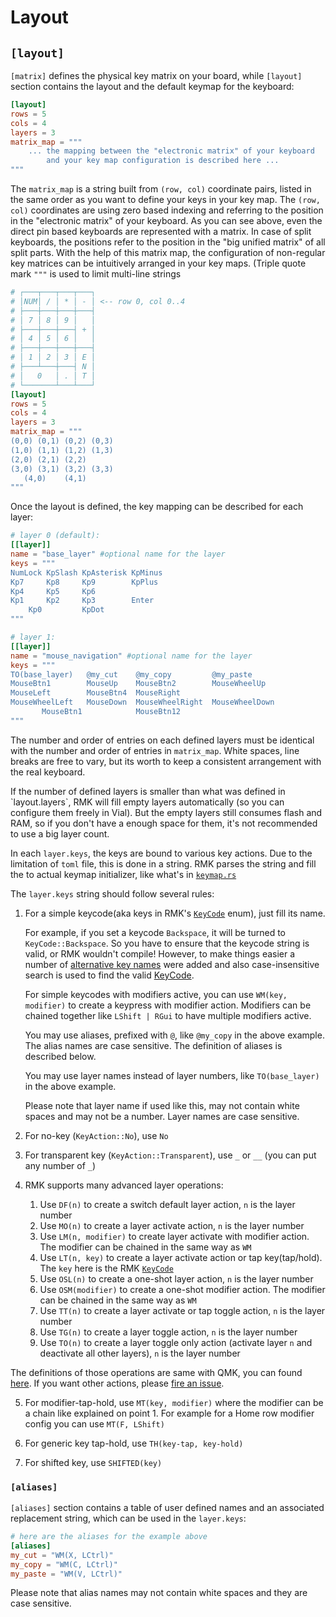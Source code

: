 # Layout


## `[layout]`

`[matrix]` defines the physical key matrix on your board, while `[layout]` section contains the layout and the default keymap for the keyboard:

```toml
[layout]
rows = 5
cols = 4
layers = 3
matrix_map = """
    ... the mapping between the "electronic matrix" of your keyboard 
        and your key map configuration is described here ...
"""
```

The `matrix_map` is a string built from `(row, col)` coordinate pairs, listed in the same order as you want to define your keys in your key map. The `(row, col)` coordinates are using zero based indexing and referring to the position in the "electronic matrix" of your keyboard. As you can see above, even the direct pin based keyboards are represented with a matrix. In case of split keyboards, the positions refer to the position in the "big unified matrix" of all split parts.
With the help of this matrix map, the configuration of non-regular key matrices can be intuitively arranged in your key maps. 
(Triple quote mark `"""` is used to limit multi-line strings 

```toml
# ┌───┬───┬───┬───┐
# │NUM│ / │ * │ - │ <-- row 0, col 0..4
# ├───┼───┼───┼───┤
# │ 7 │ 8 │ 9 │   │
# ├───┼───┼───┤ + │
# │ 4 │ 5 │ 6 │   │
# ├───┼───┼───┼───┤
# │ 1 │ 2 │ 3 │ E │
# ├───┴───┼───┤ N │
# │   0   │ . │ T │
# └───────┴───┴───┘
[layout]
rows = 5
cols = 4
layers = 3
matrix_map = """
(0,0) (0,1) (0,2) (0,3)
(1,0) (1,1) (1,2) (1,3)
(2,0) (2,1) (2,2)
(3,0) (3,1) (3,2) (3,3)
   (4,0)    (4,1) 
"""
```

Once the layout is defined, the key mapping can be described for each layer:

```toml
# layer 0 (default):
[[layer]]
name = "base_layer" #optional name for the layer
keys = """
NumLock KpSlash KpAsterisk KpMinus
Kp7     Kp8     Kp9        KpPlus
Kp4     Kp5     Kp6
Kp1     Kp2     Kp3        Enter
    Kp0         KpDot
"""

# layer 1:
[[layer]]
name = "mouse_navigation" #optional name for the layer
keys = """
TO(base_layer)   @my_cut    @my_copy         @my_paste
MouseBtn1        MouseUp    MouseBtn2        MouseWheelUp
MouseLeft        MouseBtn4  MouseRight
MouseWheelLeft   MouseDown  MouseWheelRight  MouseWheelDown
       MouseBtn1            MouseBtn12
"""
```

The number and order of entries on each defined layers must be identical with the number and order of entries in `matrix_map`. 
White spaces, line breaks are free to vary, but its worth to keep a consistent arrangement with the real keyboard.


<div class="warning">
If the number of defined layers is smaller than what was defined in `layout.layers`, RMK will fill empty layers automatically (so you can configure them freely in Vial). But the empty layers still consumes flash and RAM, so if you don't have a enough space for them, it's not recommended to use a big layer count.
</div>

In each `layer.keys`, the keys are bound to various key actions. Due to the limitation of `toml` file, this is done in a string. 
RMK parses the string and fill the to actual keymap initializer, like what's in [`keymap.rs`](https://github.com/HaoboGu/rmk/tree/main/examples/use_rust/rp2040/src/keymap.rs)

The `layer.keys` string should follow several rules:

1. For a simple keycode(aka keys in RMK's [`KeyCode`](https://docs.rs/rmk/latest/rmk/keycode/enum.KeyCode.html) enum), just fill its name.

    For example, if you set a keycode `Backspace`, it will be turned to `KeyCode::Backspace`. So you have to ensure that the keycode string is valid, or RMK wouldn't compile!
    However, to make things easier a number of [alternative key names](https://github.com/HaoboGu/rmk/blob/main/rmk-macro/src/keycode_alias.rs) were added and also case-insensitive search is used to find the valid [KeyCode](https://docs.rs/rmk/latest/rmk/keycode/enum.KeyCode.html).

    For simple keycodes with modifiers active, you can use `WM(key, modifier)` to create a keypress with modifier action. Modifiers can be chained together like `LShift | RGui` to have multiple modifiers active.

    You may use aliases, prefixed with `@`, like `@my_copy` in the above example. The alias names are case sensitive. The definition of aliases is described below.

    You may use layer names instead of layer numbers, like `TO(base_layer)` in the above example.
    <div class="warning"> 
    Please note that layer name if used like this, may not contain white spaces and may not be a number. Layer names are case sensitive.
    </div>

2. For no-key (`KeyAction::No`), use `No`

3. For transparent key (`KeyAction::Transparent`), use `_` or `__` (you can put any number of `_`)

4. RMK supports many advanced layer operations:
    1. Use `DF(n)` to create a switch default layer action, `n` is the layer number
    2. Use `MO(n)` to create a layer activate action, `n` is the layer number
    3. Use `LM(n, modifier)` to create layer activate with modifier action. The modifier can be chained in the same way as `WM`
    4. Use `LT(n, key)` to create a layer activate action or tap key(tap/hold). The `key` here is the RMK [`KeyCode`](https://docs.rs/rmk/latest/rmk/keycode/enum.KeyCode.html)
    5. Use `OSL(n)` to create a one-shot layer action, `n` is the layer number
    6. Use `OSM(modifier)` to create a one-shot modifier action. The modifier can be chained in the same way as `WM`
    7. Use `TT(n)` to create a layer activate or tap toggle action, `n` is the layer number
    8. Use `TG(n)` to create a layer toggle action, `n` is the layer number
    9. Use `TO(n)` to create a layer toggle only action (activate layer `n` and deactivate all other layers), `n` is the layer number

  The definitions of those operations are same with QMK, you can found [here](https://docs.qmk.fm/#/feature_layers). If you want other actions, please [fire an issue](https://github.com/HaoboGu/rmk/issues/new).

5. For modifier-tap-hold, use `MT(key, modifier)` where the modifier can be a chain like explained on point 1. For example for a Home row modifier config you can use `MT(F, LShift)`

6. For generic key tap-hold, use `TH(key-tap, key-hold)`

7. For shifted key, use `SHIFTED(key)`

### `[aliases]`

`[aliases]` section contains a table of user defined names and an associated replacement string, which can be used in the `layer.keys`:

```toml
# here are the aliases for the example above
[aliases]
my_cut = "WM(X, LCtrl)"
my_copy = "WM(C, LCtrl)"
my_paste = "WM(V, LCtrl)"
```

<div class="warning">
Please note that alias names may not contain white spaces and they are case sensitive.
</div>
